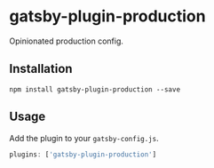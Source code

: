 # gatsby-plugin-production

Opinionated production config.

## Installation

```
npm install gatsby-plugin-production --save
```

## Usage

Add the plugin to your `gatsby-config.js`.

<!-- eslint-disable -->

```javascript
plugins: ['gatsby-plugin-production']
```
